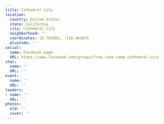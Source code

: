 ```yaml
---
title: Cathedral City
location:
  country: United States
  state: California
  city: Cathedral City
  neighborhood: ''
  coordinates: 33.781003, -116.464076
  plusCode: ''
social:
  name: Facebook page
  URL: https://www.facebook.com/groups/free.code.camp.cathedral.city
chat:
  name: ''
  URL: ''
event:
  name: ''
  URL: ''
leaders:
- name: ''
  URL: ''
photos:
  old: ''
  cover: ''
---
```

